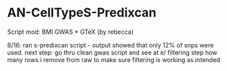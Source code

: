 # AN-CellTypeS-Predixcan

Script mod: BMI GWAS * GTeX (by rebecca)

8/16: ran s-predixcan script - output showed that only 12% of snps were used. next step: go thru clean gwas script and see at e/ filtering step how many rows i remove from raw to make sure filtering is working as intended 
